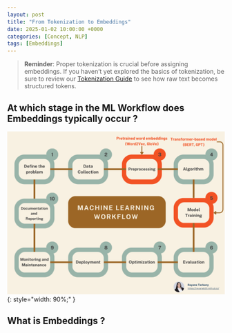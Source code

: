 ```yaml
---
layout: post
title: "From Tokenization to Embeddings"
date: 2025-01-02 10:00:00 +0000
categories: [Concept, NLP]
tags: [Embeddings]
---
```

>**Reminder**: Proper tokenization is crucial before assigning embeddings. If you haven’t yet explored the basics of tokenization, be sure to review our [Tokenization Guide](https://rayaneb0t.github.io/posts/Tokenization/) to see how raw text becomes structured tokens.


## At which stage in the ML Workflow does Embeddings typically occur ? 
![Embeddings_Flow](/articles_img/NLP/Embeddings_Flow.png){: style="width: 90%;" }


## What is Embeddings ? 


<!-- ## Summary -->
